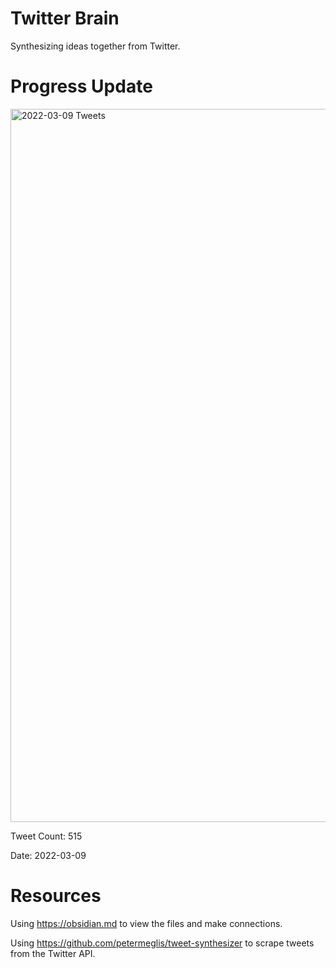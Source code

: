 # Twitter Brain
Synthesizing ideas together from Twitter.

# Progress Update
<img width="1141" alt="2022-03-09 Tweets" src="https://user-images.githubusercontent.com/24641573/157479603-7ed29bd5-e84f-4881-b6b1-bbbe2323e395.png">

Tweet Count: 515

Date: 2022-03-09

# Resources
Using https://obsidian.md to view the files and make connections.

Using https://github.com/petermeglis/tweet-synthesizer to scrape tweets from the Twitter API.

